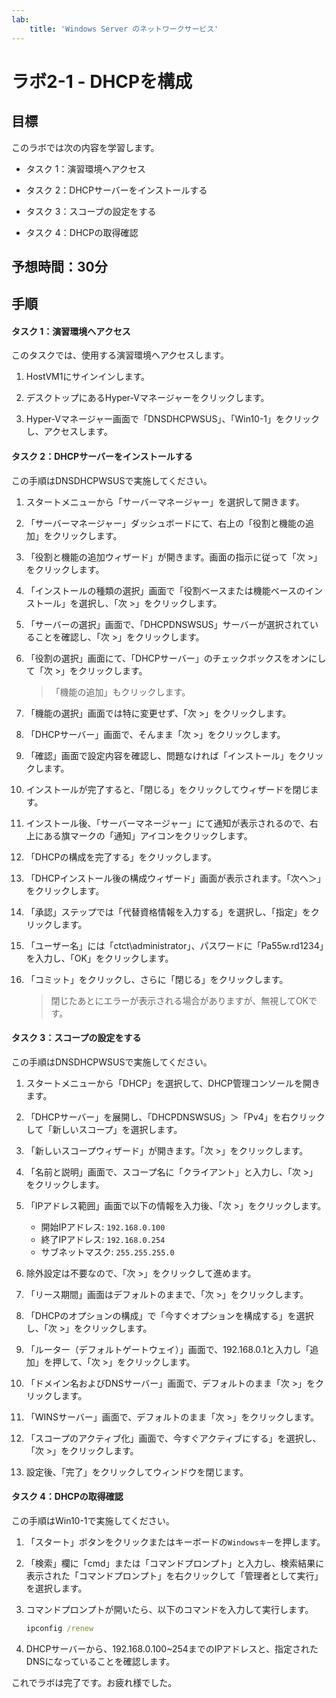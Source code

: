 ```yaml
---
lab:
    title: 'Windows Server のネットワークサービス'
---
```


# ラボ2-1  - DHCPを構成

## 目標

このラボでは次の内容を学習します。

- タスク 1：演習環境へアクセス

- タスク 2：DHCPサーバーをインストールする

- タスク 3：スコープの設定をする

- タスク 4：DHCPの取得確認





## 予想時間：30分



## 手順

#### タスク 1：演習環境へアクセス

このタスクでは、使用する演習環境へアクセスします。

1. HostVM1にサインインします。

1. デスクトップにあるHyper-Vマネージャーをクリックします。

1. Hyper-Vマネージャー画面で「DNSDHCPWSUS」、「Win10-1」をクリックし、アクセスします。

   

#### タスク 2：DHCPサーバーをインストールする

この手順はDNSDHCPWSUSで実施してください。

1. スタートメニューから「サーバーマネージャー」を選択して開きます。

2. 「サーバーマネージャー」ダッシュボードにて、右上の「役割と機能の追加」をクリックします。

3. 「役割と機能の追加ウィザード」が開きます。画面の指示に従って「次 >」をクリックします。

4. 「インストールの種類の選択」画面で「役割ベースまたは機能ベースのインストール」を選択し、「次 >」をクリックします。

5. 「サーバーの選択」画面で、「DHCPDNSWSUS」サーバーが選択されていることを確認し、「次 >」をクリックします。

6. 「役割の選択」画面にて、「DHCPサーバー」のチェックボックスをオンにして「次 >」をクリックします。

   > 「機能の追加」もクリックします。

7. 「機能の選択」画面では特に変更せず、「次 >」をクリックします。

8. 「DHCPサーバー」画面で、そんまま「次 >」をクリックします。

9. 「確認」画面で設定内容を確認し、問題なければ「インストール」をクリックします。

10. インストールが完了すると、「閉じる」をクリックしてウィザードを閉じます。

11. インストール後、「サーバーマネージャー」にて通知が表示されるので、右上にある旗マークの「通知」アイコンをクリックします。

12. 「DHCPの構成を完了する」をクリックします。

13. 「DHCPインストール後の構成ウィザード」画面が表示されます。「次へ＞」をクリックします。

14. 「承認」ステップでは「代替資格情報を入力する」を選択し、「指定」をクリックします。

15. 「ユーザー名」には「ctct\administrator」、パスワードに「Pa55w.rd1234」を入力し、「OK」をクリックします。

16. 「コミット」をクリックし、さらに「閉じる」をクリックします。

    > 閉じたあとにエラーが表示される場合がありますが、無視してOKです。

    

#### タスク 3：スコープの設定をする

この手順はDNSDHCPWSUSで実施してください。

1. スタートメニューから「DHCP」を選択して、DHCP管理コンソールを開きます。

2. 「DHCPサーバー」を展開し、「DHCPDNSWSUS」＞「Pv4」を右クリックして「新しいスコープ」を選択します。

3. 「新しいスコープウィザード」が開きます。「次 >」をクリックします。

4. 「名前と説明」画面で、スコープ名に「クライアント」と入力し、「次 >」をクリックします。

5. 「IPアドレス範囲」画面で以下の情報を入力後、「次 >」をクリックします。
   - 開始IPアドレス: `192.168.0.100`
   - 終了IPアドレス: `192.168.0.254`
   - サブネットマスク: `255.255.255.0`

6. 除外設定は不要なので、「次 >」をクリックして進めます。

7. 「リース期間」画面はデフォルトのままで、「次 >」をクリックします。

8. 「DHCPのオプションの構成」で「今すぐオプションを構成する」を選択し、「次 >」をクリックします。

9. 「ルーター（デフォルトゲートウェイ）」画面で、192.168.0.1と入力し「追加」を押して、「次 >」をクリックします。

10. 「ドメイン名およびDNSサーバー」画面で、デフォルトのまま「次 >」をクリックします。

11. 「WINSサーバー」画面で、デフォルトのまま「次 >」をクリックします。

12. 「スコープのアクティブ化」画面で、今すぐアクティブにする」を選択し、「次 >」をクリックします。

13. 設定後、「完了」をクリックしてウィンドウを閉じます。

    


#### タスク 4：DHCPの取得確認

この手順はWin10-1で実施してください。

1. 「スタート」ボタンをクリックまたはキーボードの`Windowsキー`を押します。

2. 「検索」欄に「cmd」または「コマンドプロンプト」と入力し、検索結果に表示された「コマンドプロンプト」を右クリックして「管理者として実行」を選択します。

3. コマンドプロンプトが開いたら、以下のコマンドを入力して実行します。

   ```cmd
   ipconfig /renew
   ```

4. DHCPサーバーから、192.168.0.100~254までのIPアドレスと、指定されたDNSになっていることを確認します。

   

これでラボは完了です。お疲れ様でした。
